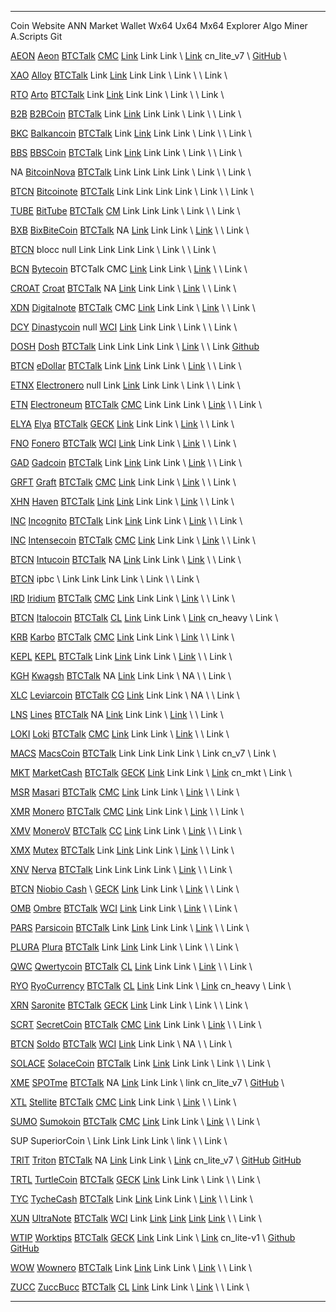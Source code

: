   --------------------------------------------------------------------------------------- ------------------------------------------------------------------------------------------------------------------------------------------------------------------------------------------------------------ --------------------------------------------------------------- ----------------------------------------------------------------------- ----------------------------------------------------------------------------------------------------------------------------------------------------------------------------------------------------------------- -------------------------------------------------------------------- -------------------------------------------------------------------- -------------------------------------------------------------- ---------------------------------------------------------------------------------------------------------------------------------------------------------------------------------------------------------- -------------- ------- ------------------------------------------------------------ ------------------------------------------
  Coin                                                                                    Website                                                                                                                                                                                                      ANN                                                             Market                                                                  Wallet                                                                                                                                                                                                            Wx64                                                                 Ux64                                                                 Mx64                                                           Explorer                                                                                                                                                                                                   Algo           Miner   A.Scripts                                                    Git

  [AEON](https://github.com/aeugenegray/cryptonote-coins-list/tree/master/aeon)           [Aeon](http://www.aeon.cash/)                                                                                                                                                                                [BTCTalk](https://bitcointalk.org/index.php?topic=641696.0)     [CMC](https://coinmarketcap.com/currencies/aeon/)                       [Link](https://www.aeon.cash/#downloads)                                                                                                                                                                          Link                                                                 Link                                                                 \                                                              [Link](http://chainradar.com/aeon/blocks)                                                                                                                                                                  cn\_lite\_v7   \       [GitHub](https://github.com/aeugenegray/xmr-stak-aeon.git)   \
                                                                                                                                                                                                                                                                                                                                                                                                                                                                                                                                                                                                                                                                                                                                                                                                                                                                                                                                                                                                                                                                                                                                                                         

  [XAO](https://github.com/aeugenegray/cryptonote-coins-list/tree/master/alloy)           [Alloy](https://alloyproject.org/)                                                                                                                                                                           [BTCTalk](https://bitcointalk.org/index.php?topic=2676887.0)    Link                                                                    [Link](https://alloyproject.org/#wallet)                                                                                                                                                                          Link                                                                 Link                                                                 \                                                              Link                                                                                                                                                                                                       \              \       Link                                                         \
                                                                                                                                                                                                                                                                                                                                                                                                                                                                                                                                                                                                                                                                                                                                                                                                                                                                                                                                                                                                                                                                                                                                                                         

  [RTO](https://github.com/aeugenegray/cryptonote-coins-list/tree/master/arto)            [Arto](https://www.arto.cash/)                                                                                                                                                                               [BTCTalk](https://bitcointalk.org/index.php?topic=2932583.0)    Link                                                                    [Link](https://www.arto.cash/#download)                                                                                                                                                                           Link                                                                 Link                                                                 \                                                              Link                                                                                                                                                                                                       \              \       Link                                                         \
                                                                                                                                                                                                                                                                                                                                                                                                                                                                                                                                                                                                                                                                                                                                                                                                                                                                                                                                                                                                                                                                                                                                                                         

  [B2B](https://github.com/aeugenegray/cryptonote-coins-list/tree/master/b2bcoin)         [B2BCoin](https://b2bcoin.xyz/)                                                                                                                                                                              [BTCTalk](https://bitcointalk.org/index.php?topic=2098163.0)    Link                                                                    [Link](https://b2bcoin.xyz/#download)                                                                                                                                                                             Link                                                                 Link                                                                 \                                                              Link                                                                                                                                                                                                       \              \       Link                                                         \
                                                                                                                                                                                                                                                                                                                                                                                                                                                                                                                                                                                                                                                                                                                                                                                                                                                                                                                                                                                                                                                                                                                                                                         

  [BKC](https://github.com/aeugenegray/cryptonote-coins-list/tree/master/balkancoin)      [Balkancoin](https://www.balkancoin.org/)                                                                                                                                                                    [BTCTalk](https://bitcointalk.org/index.php?topic=2821734.0)    Link                                                                    [Link](https://www.balkancoin.org/downloads/)                                                                                                                                                                     Link                                                                 Link                                                                 \                                                              Link                                                                                                                                                                                                       \              \       Link                                                         \
                                                                                                                                                                                                                                                                                                                                                                                                                                                                                                                                                                                                                                                                                                                                                                                                                                                                                                                                                                                                                                                                                                                                                                         

  [BBS](https://github.com/aeugenegray/cryptonote-coins-list/tree/master/bbscoin)         [BBSCoin](https://bbscoin.xyz/)                                                                                                                                                                              [BTCTalk](https://bitcointalk.org/index.php?topic=2861067.0)    Link                                                                    [Link](https://bbscoin.xyz/download/#downloads)                                                                                                                                                                   Link                                                                 Link                                                                 \                                                              Link                                                                                                                                                                                                       \              \       Link                                                         \
                                                                                                                                                                                                                                                                                                                                                                                                                                                                                                                                                                                                                                                                                                                                                                                                                                                                                                                                                                                                                                                                                                                                                                         

  NA                                                                                      [BitcoinNova](http://bitcoinn.biz/)                                                                                                                                                                          [BTCTalk](https://bitcointalk.org/index.php?topic=2309303.0)    Link                                                                    Link                                                                                                                                                                                                              Link                                                                 Link                                                                 \                                                              Link                                                                                                                                                                                                       \              \       Link                                                         \
                                                                                                                                                                                                                                                                                                                                                                                                                                                                                                                                                                                                                                                                                                                                                                                                                                                                                                                                                                                                                                                                                                                                                                         

  [BTCN](https://github.com/aeugenegray/cryptonote-coins-list/tree/master/bitcoinote)     [Bitcoinote](http://www.bitcoinote.org/)                                                                                                                                                                     [BTCTalk](https://bitcointalk.org/index.php?topic=2660296.0)    Link                                                                    Link                                                                                                                                                                                                              Link                                                                 Link                                                                 \                                                              Link                                                                                                                                                                                                       \              \       Link                                                         \
                                                                                                                                                                                                                                                                                                                                                                                                                                                                                                                                                                                                                                                                                                                                                                                                                                                                                                                                                                                                                                                                                                                                                                         

  [TUBE](https://github.com/aeugenegray/cryptonote-coins-list/tree/master/bittube)        [BitTube](https://coin.bit.tube/)                                                                                                                                                                            [BTCTalk](https://bitcointalk.org/index.php?topic=2856278.0)    [CM](https://coinmarketcap.com/currencies/bit-tube/)                    Link                                                                                                                                                                                                              Link                                                                 Link                                                                 \                                                              Link                                                                                                                                                                                                       \              \       Link                                                         \
                                                                                                                                                                                                                                                                                                                                                                                                                                                                                                                                                                                                                                                                                                                                                                                                                                                                                                                                                                                                                                                                                                                                                                         

  [BXB](https://github.com/aeugenegray/cryptonote-coins-list/tree/master/bixbitecoin)     [BixBiteCoin](https://bixbite.pro/)                                                                                                                                                                          [BTCTalk](https://bitcointalk.org/index.php?topic=3443277.0)    NA                                                                      [Link](https://bixbite.pro/#download)                                                                                                                                                                             Link                                                                 Link                                                                 \                                                              [Link](http://explorer.bixbite.pro/)                                                                                                                                                                       \              \       Link                                                         \
                                                                                                                                                                                                                                                                                                                                                                                                                                                                                                                                                                                                                                                                                                                                                                                                                                                                                                                                                                                                                                                                                                                                                                         

  [BTCN](https://github.com/aeugenegray/cryptonote-coins-list/tree/master/blocc)          blocc                                                                                                                                                                                                        null                                                            Link                                                                    Link                                                                                                                                                                                                              Link                                                                 Link                                                                 \                                                              Link                                                                                                                                                                                                       \              \       Link                                                         \
                                                                                                                                                                                                                                                                                                                                                                                                                                                                                                                                                                                                                                                                                                                                                                                                                                                                                                                                                                                                                                                                                                                                                                         

  [BCN](https://github.com/aeugenegray/cryptonote-coins-list/tree/master/bytecoin)        [Bytecoin](https://www.google.com/url?sa=t&rct=j&q=&esrc=s&source=web&cd=2&cad=rja&uact=8&ved=0ahUKEwipu4W3j8jbAhVnl1QKHd9CC3UQFgg9MAE&url=https%3A%2F%2Fbytecoin.org%2F&usg=AOvVaw2A2G0mFi3etnsJNATevwm1)   BTCTalk                                                         CMC                                                                     [Link](https://www.google.com/url?sa=t&rct=j&q=&esrc=s&source=web&cd=1&cad=rja&uact=8&ved=0ahUKEwif_I_0j8jbAhVrrFQKHWynAU8QFggpMAA&url=https%3A%2F%2Fbytecoin.org%2Fdownloads&usg=AOvVaw2UxlZBr-UCzkFVMQdil7w7)   Link                                                                 Link                                                                 \                                                              [Link](https://www.google.com/url?sa=t&rct=j&q=&esrc=s&source=web&cd=1&cad=rja&uact=8&ved=0ahUKEwjLmfn8j8jbAhUJiFQKHa1MDhMQFggpMAA&url=https%3A%2F%2Fchainradar.com%2F&usg=AOvVaw1DTxfk57TE4BeObsNqUcqv)   \              \       Link                                                         \
                                                                                                                                                                                                                                                                                                                                                                                                                                                                                                                                                                                                                                                                                                                                                                                                                                                                                                                                                                                                                                                                                                                                                                         

  [CROAT](https://github.com/aeugenegray/cryptonote-coins-list/tree/master/croat)         [Croat](http://croat.cat/)                                                                                                                                                                                   [BTCTalk](https://bitcointalk.org/index.php?topic=2102443.0)    NA                                                                      [Link](http://croat.cat/#downloads)                                                                                                                                                                               Link                                                                 Link                                                                 \                                                              [Link](http://178.22.71.122/)                                                                                                                                                                              \              \       Link                                                         \
                                                                                                                                                                                                                                                                                                                                                                                                                                                                                                                                                                                                                                                                                                                                                                                                                                                                                                                                                                                                                                                                                                                                                                         

  [XDN](https://github.com/aeugenegray/cryptonote-coins-list/tree/master/digitalnote)     [Digitalnote](http://www.digitalnote.biz/)                                                                                                                                                                   [BTCTalk](https://bitcointalk.org/index.php?topic=1082745.0)    CMC                                                                     [Link](https://digitalnote.biz/#download)                                                                                                                                                                         Link                                                                 Link                                                                 \                                                              [Link](http://chainradar.com/xdn/blocks)                                                                                                                                                                   \              \       Link                                                         \
                                                                                                                                                                                                                                                                                                                                                                                                                                                                                                                                                                                                                                                                                                                                                                                                                                                                                                                                                                                                                                                                                                                                                                         

  [DCY](https://github.com/aeugenegray/cryptonote-coins-list/tree/master/dinastycoin)     [Dinastycoin](http://www.dinastycoin.com/en/)                                                                                                                                                                null                                                            [WCI](https://worldcoinindex.com/it/moneta/dinastycoin)                 [Link](https://github.com/dinastyoffreedom/dinastycoin/releases)                                                                                                                                                  Link                                                                 Link                                                                 \                                                              Link                                                                                                                                                                                                       \              \       Link                                                         \
                                                                                                                                                                                                                                                                                                                                                                                                                                                                                                                                                                                                                                                                                                                                                                                                                                                                                                                                                                                                                                                                                                                                                                         

  [DOSH](https://github.com/aeugenegray/cryptonote-coins-list/tree/master/dosh)           [Dosh](http://getdosh.org/)                                                                                                                                                                                  [BTCTalk](https://bitcointalk.org/index.php?topic=2958573.0)    Link                                                                    Link                                                                                                                                                                                                              Link                                                                 Link                                                                 \                                                              [Link](https://dosh-explorer.github.io/)                                                                                                                                                                   \              \       Link                                                         [Github](https://github.com/mydosh/DOSH)
                                                                                                                                                                                                                                                                                                                                                                                                                                                                                                                                                                                                                                                                                                                                                                                                                                                                                                                                                                                                                                                                                                                                                                         

  [BTCN](https://github.com/aeugenegray/cryptonote-coins-list/tree/master/edollar)        [eDollar](https://edollar.cash/)                                                                                                                                                                             [BTCTalk](https://bitcointalk.org/index.php?topic=2643196.0)    Link                                                                    [Link](https://edollar.cash/#download)                                                                                                                                                                            Link                                                                 Link                                                                 \                                                              [Link](https://explorer.edollar.cash/)                                                                                                                                                                     \              \       Link                                                         \
                                                                                                                                                                                                                                                                                                                                                                                                                                                                                                                                                                                                                                                                                                                                                                                                                                                                                                                                                                                                                                                                                                                                                                         

  [ETNX](https://github.com/aeugenegray/cryptonote-coins-list/tree/master/electronero)    [Electronero](https://electronero.org/)                                                                                                                                                                      null                                                            Link                                                                    [Link](https://github.com/electronero/electronero/releases)                                                                                                                                                       Link                                                                 Link                                                                 \                                                              Link                                                                                                                                                                                                       \              \       Link                                                         \
                                                                                                                                                                                                                                                                                                                                                                                                                                                                                                                                                                                                                                                                                                                                                                                                                                                                                                                                                                                                                                                                                                                                                                         

  [ETN](https://github.com/aeugenegray/cryptonote-coins-list/tree/master/electroneum)     [Electroneum](http://electroneum.com/)                                                                                                                                                                       [BTCTalk](https://bitcointalk.org/index.php?topic=2353282.0)    [CMC](https://coinmarketcap.com/currencies/electroneum/)                Link                                                                                                                                                                                                              Link                                                                 Link                                                                 \                                                              [Link](https://blockexplorer.electroneum.com/)                                                                                                                                                             \              \       Link                                                         \
                                                                                                                                                                                                                                                                                                                                                                                                                                                                                                                                                                                                                                                                                                                                                                                                                                                                                                                                                                                                                                                                                                                                                                         

  [ELYA](https://github.com/aeugenegray/cryptonote-coins-list/tree/master/elya)           [Elya](https://elyatel.com/)                                                                                                                                                                                 [BTCTalk](https://bitcointalk.org/index.php?topic=3118732.0)    [GECK](https://www.coingecko.com/en/coins/elya)                         [Link](https://github.com/elyacoin/elyacoinwallet/releases)                                                                                                                                                       Link                                                                 Link                                                                 \                                                              [Link](https://explorer.coolbits.io/elya/)                                                                                                                                                                 \              \       Link                                                         \
                                                                                                                                                                                                                                                                                                                                                                                                                                                                                                                                                                                                                                                                                                                                                                                                                                                                                                                                                                                                                                                                                                                                                                         

  [FNO](https://github.com/aeugenegray/cryptonote-coins-list/tree/master/fonero)          [Fonero](https://fonero.org/)                                                                                                                                                                                [BTCTalk](https://bitcointalk.org/index.php?topic=3109546)      [WCI](https://www.worldcoinindex.com/coin/fonero)                       [Link](https://fonero.org/#downloads)                                                                                                                                                                             Link                                                                 Link                                                                 \                                                              [Link](http://blocks.fonero.org/)                                                                                                                                                                          \              \       Link                                                         \
                                                                                                                                                                                                                                                                                                                                                                                                                                                                                                                                                                                                                                                                                                                                                                                                                                                                                                                                                                                                                                                                                                                                                                         

  [GAD](https://github.com/aeugenegray/cryptonote-coins-list/tree/master/gadcoin)         [Gadcoin](https://www.gadcoin.com.br/)                                                                                                                                                                       [BTCTalk](https://bitcointalk.org/index.php?topic=3339476.0)    Link                                                                    [Link](https://github.com/douglashipocreme/gadcoinwallet/releases)                                                                                                                                                Link                                                                 Link                                                                 \                                                              [Link](https://blockchain.gadcoin.com.br/)                                                                                                                                                                 \              \       Link                                                         \
                                                                                                                                                                                                                                                                                                                                                                                                                                                                                                                                                                                                                                                                                                                                                                                                                                                                                                                                                                                                                                                                                                                                                                         

  [GRFT](https://github.com/aeugenegray/cryptonote-coins-list/tree/master/graft)          [Graft](https://www.graft.network/)                                                                                                                                                                          [BTCTalk](https://bitcointalk.org/index.php?topic=2115188)      [CMC](https://coinmarketcap.com/currencies/graft/)                      [Link](https://itunes.apple.com/us/app/graft-cryptopay-wallet/id1354423228?mt=8)                                                                                                                                  Link                                                                 Link                                                                 \                                                              [Link](https://blockexplorer.graft.network/)                                                                                                                                                               \              \       Link                                                         \
                                                                                                                                                                                                                                                                                                                                                                                                                                                                                                                                                                                                                                                                                                                                                                                                                                                                                                                                                                                                                                                                                                                                                                         

  [XHN](https://github.com/aeugenegray/cryptonote-coins-list/tree/master/haven)           [Haven](https://havenprotocol.com/)                                                                                                                                                                          [BTCTalk](https://bitcointalk.org/index.php?topic=2989487)      [Link](https://coinmarketcap.com/currencies/haven-protocol/)            [Link](https://havenprotocol.com/)                                                                                                                                                                                Link                                                                 Link                                                                 \                                                              [Link](https://explorer.havenprotocol.com/)                                                                                                                                                                \              \       Link                                                         \
                                                                                                                                                                                                                                                                                                                                                                                                                                                                                                                                                                                                                                                                                                                                                                                                                                                                                                                                                                                                                                                                                                                                                                         

  [INC](https://github.com/aeugenegray/cryptonote-coins-list/tree/master/incognito)       [Incognito](http://inc.ognito.org/)                                                                                                                                                                          [BTCTalk](https://bitcointalk.org/index.php?topic=3276900.0)    Link                                                                    [Link](https://github.com/incognito-currency/incognito-gui/releases)                                                                                                                                              Link                                                                 Link                                                                 \                                                              [Link](http://incognitoexplorer.ml/)                                                                                                                                                                       \              \       Link                                                         \
                                                                                                                                                                                                                                                                                                                                                                                                                                                                                                                                                                                                                                                                                                                                                                                                                                                                                                                                                                                                                                                                                                                                                                         

  [INC](https://github.com/aeugenegray/cryptonote-coins-list/tree/master/intensecoin)     [Intensecoin](https://intensecoin.com/)                                                                                                                                                                      [BTCTalk](https://bitcointalk.org/index.php?topic=2989487.0)    [CMC](https://coinmarketcap.com/currencies/intensecoin/)                [Link](https://intensecoin.com/#download)                                                                                                                                                                         Link                                                                 Link                                                                 \                                                              [Link](http://intensecoin.com/explorer)                                                                                                                                                                    \              \       Link                                                         \
                                                                                                                                                                                                                                                                                                                                                                                                                                                                                                                                                                                                                                                                                                                                                                                                                                                                                                                                                                                                                                                                                                                                                                         

  [BTCN](https://github.com/aeugenegray/cryptonote-coins-list/tree/master/intucoin)       [Intucoin](http://intucoin.com/)                                                                                                                                                                             [BTCTalk](https://bitcointalk.org/index.php?topic=3394028.0)    NA                                                                      [Link](http://intucoin.com/download.php)                                                                                                                                                                          Link                                                                 Link                                                                 \                                                              [Link](http://explorer.intucoin.com/)                                                                                                                                                                      \              \       Link                                                         \
                                                                                                                                                                                                                                                                                                                                                                                                                                                                                                                                                                                                                                                                                                                                                                                                                                                                                                                                                                                                                                                                                                                                                                         

  [BTCN](https://github.com/aeugenegray/cryptonote-coins-list/tree/master/ipbc)           ipbc                                                                                                                                                                                                         \                                                               Link                                                                    Link                                                                                                                                                                                                              Link                                                                 Link                                                                 \                                                              Link                                                                                                                                                                                                       \              \       Link                                                         \
                                                                                                                                                                                                                                                                                                                                                                                                                                                                                                                                                                                                                                                                                                                                                                                                                                                                                                                                                                                                                                                                                                                                                                         

  [IRD](https://github.com/aeugenegray/cryptonote-coins-list/tree/master/iridium)         [Iridium](https://ird.cash/)                                                                                                                                                                                 [BTCTalk](https://bitcointalk.org/index.php?topic=2856278.0)    [CMC](https://coincodex.com/crypto/iridium/)                            [Link](https://ird.cash/#custompage1)                                                                                                                                                                             Link                                                                 Link                                                                 \                                                              [Link](https://explorer.ird.cash/)                                                                                                                                                                         \              \       Link                                                         \
                                                                                                                                                                                                                                                                                                                                                                                                                                                                                                                                                                                                                                                                                                                                                                                                                                                                                                                                                                                                                                                                                                                                                                         

  [BTCN](https://github.com/aeugenegray/cryptonote-coins-list/tree/master/italocoin)      [Italocoin](https://www.italocoin.com/)                                                                                                                                                                      [BTCTalk](https://bitcointalk.org/index.php?topic=3122277.0)    [CL](https://coinlib.io/coin/ITA/Italocoin)                             [Link](https://www.italocoin.com/#download)                                                                                                                                                                       Link                                                                 Link                                                                 \                                                              [Link](https://explorer.italocoin.com/)                                                                                                                                                                    cn\_heavy      \       Link                                                         \
                                                                                                                                                                                                                                                                                                                                                                                                                                                                                                                                                                                                                                                                                                                                                                                                                                                                                                                                                                                                                                                                                                                                                                         

  [KRB](https://github.com/aeugenegray/cryptonote-coins-list/tree/master/karbo)           [Karbo](http://karbowanec.com/)                                                                                                                                                                              [BTCTalk](https://bitcointalk.org/index.php?topic=1491747)      [CMC](https://coinmarketcap.com/currencies/karbo/)                      [Link](https://karbo.io/download)                                                                                                                                                                                 Link                                                                 Link                                                                 \                                                              [Link](http://explorer.karbowanec.com/en/)                                                                                                                                                                 \              \       Link                                                         \
                                                                                                                                                                                                                                                                                                                                                                                                                                                                                                                                                                                                                                                                                                                                                                                                                                                                                                                                                                                                                                                                                                                                                                         

  [KEPL](https://github.com/aeugenegray/cryptonote-coins-list/tree/master/kepl)           [KEPL](http://www.kepl.org/)                                                                                                                                                                                 [BTCTalk](https://bitcointalk.org/index.php?topic=3282087.0)    Link                                                                    [Link](http://www.kepl.org/downloads/KEPL-Wallet-Win64-1.1.0.zip)                                                                                                                                                 Link                                                                 Link                                                                 \                                                              [Link](http://explorer.kepl.org/)                                                                                                                                                                          \              \       Link                                                         \
                                                                                                                                                                                                                                                                                                                                                                                                                                                                                                                                                                                                                                                                                                                                                                                                                                                                                                                                                                                                                                                                                                                                                                         

  [KGH](https://github.com/aeugenegray/cryptonote-coins-list/tree/master/kwagsh)          [Kwagsh](https://kwagsh.com/)                                                                                                                                                                                [BTCTalk](https://bitcointalk.org/index.php?topic=3194150.0)    NA                                                                      [Link](https://github.com/kwash-dev/kwagsh-gui/releases)                                                                                                                                                          Link                                                                 Link                                                                 \                                                              NA                                                                                                                                                                                                         \              \       Link                                                         \
                                                                                                                                                                                                                                                                                                                                                                                                                                                                                                                                                                                                                                                                                                                                                                                                                                                                                                                                                                                                                                                                                                                                                                         

  [XLC](https://github.com/aeugenegray/cryptonote-coins-list/tree/master/leviarcoin)      [Leviarcoin](https://leviarcoin.org/)                                                                                                                                                                        [BTCTalk](https://bitcointalk.org/index.php?topic=1847322)      [CG](https://www.coingecko.com/en/coins/leviarcoin/trading_exchanges)   [Link](https://leviarcoin.org/#WALLET)                                                                                                                                                                            Link                                                                 Link                                                                 \                                                              NA                                                                                                                                                                                                         \              \       Link                                                         \
                                                                                                                                                                                                                                                                                                                                                                                                                                                                                                                                                                                                                                                                                                                                                                                                                                                                                                                                                                                                                                                                                                                                                                         

  [LNS](https://github.com/aeugenegray/cryptonote-coins-list/tree/master/lines)           [Lines](https://lines.pw/)                                                                                                                                                                                   [BTCTalk](https://bitcointalk.org/index.php?topic=3162385.0)    NA                                                                      [Link](https://lines.pw/wallets/lines-gui_0.3.0.deb)                                                                                                                                                              Link                                                                 Link                                                                 \                                                              [Link](https://explorer.lines.pw/)                                                                                                                                                                         \              \       Link                                                         \
                                                                                                                                                                                                                                                                                                                                                                                                                                                                                                                                                                                                                                                                                                                                                                                                                                                                                                                                                                                                                                                                                                                                                                         

  [LOKI](https://github.com/aeugenegray/cryptonote-coins-list/tree/master/loki)           [Loki](https://loki.network/)                                                                                                                                                                                [BTCTalk](https://bitcointalk.org/index.php?topic=3016125.0)    [CMC](https://coinmarketcap.com/currencies/loki/)                       [Link](https://github.com/Loki-project)                                                                                                                                                                           Link                                                                 Link                                                                 \                                                              [Link](https://lokiblocks.com/)                                                                                                                                                                            \              \       Link                                                         \
                                                                                                                                                                                                                                                                                                                                                                                                                                                                                                                                                                                                                                                                                                                                                                                                                                                                                                                                                                                                                                                                                                                                                                         

  [MACS](https://github.com/aeugenegray/cryptonote-coins-list/tree/master/macscoin)       [MacsCoin](https://macscoin.site/)                                                                                                                                                                           [BTCTalk](https://bitcointalk.org/index.php?topic=4245620.0)    Link                                                                    Link                                                                                                                                                                                                              Link                                                                 Link                                                                 \                                                              Link                                                                                                                                                                                                       cn\_v7         \       Link                                                         \
                                                                                                                                                                                                                                                                                                                                                                                                                                                                                                                                                                                                                                                                                                                                                                                                                                                                                                                                                                                                                                                                                                                                                                         

  [MKT](https://github.com/aeugenegray/cryptonote-coins-list/tree/master/marketcash)      [MarketCash](http://marketcash.io/)                                                                                                                                                                          [BTCTalk](https://bitcointalk.org/index.php?topic=3019420.0)    [GECK](https://www.coingecko.com/en/coins/marketcash)                   [Link](http://marketcash.io/#wallet)                                                                                                                                                                              Link                                                                 Link                                                                 \                                                              [Link](http://explorer.marketcash.io/)                                                                                                                                                                     cn\_mkt        \       Link                                                         \
                                                                                                                                                                                                                                                                                                                                                                                                                                                                                                                                                                                                                                                                                                                                                                                                                                                                                                                                                                                                                                                                                                                                                                         

  [MSR](https://github.com/aeugenegray/cryptonote-coins-list/tree/master/masari)          [Masari](https://getmasari.org/)                                                                                                                                                                             [BTCTalk](https://bitcointalk.org/index.php?topic=2159114.0)    [CMC](https://coinmarketcap.com/currencies/masari/)                     [Link](https://getmasari.org/#downloads)                                                                                                                                                                          Link                                                                 Link                                                                 \                                                              [Link](https://msrchain.net/)                                                                                                                                                                              \              \       Link                                                         \
                                                                                                                                                                                                                                                                                                                                                                                                                                                                                                                                                                                                                                                                                                                                                                                                                                                                                                                                                                                                                                                                                                                                                                         

  [XMR](https://github.com/aeugenegray/cryptonote-coins-list/tree/master/monero)          [Monero](https://getmonero.org/)                                                                                                                                                                             [BTCTalk](https://bitcointalk.org/index.php?topic=583449.0)     [CMC](https://coinmarketcap.com/currencies/monero/)                     [Link](https://getmonero.org/downloads/)                                                                                                                                                                          Link                                                                 Link                                                                 \                                                              [Link](http://moneroblocks.info/)                                                                                                                                                                          \              \       Link                                                         \
                                                                                                                                                                                                                                                                                                                                                                                                                                                                                                                                                                                                                                                                                                                                                                                                                                                                                                                                                                                                                                                                                                                                                                         

  [XMV](https://github.com/aeugenegray/cryptonote-coins-list/tree/master/monerov)         [MoneroV](https://monerov.org/)                                                                                                                                                                              [BTCTalk](https://bitcointalk.org/index.php?topic=2947912.0)    [CC](https://coincodex.com/crypto/monerov/)                             [Link](https://monerov.org/)                                                                                                                                                                                      Link                                                                 Link                                                                 \                                                              [Link](https://monerovexplorer.com/)                                                                                                                                                                       \              \       Link                                                         \
                                                                                                                                                                                                                                                                                                                                                                                                                                                                                                                                                                                                                                                                                                                                                                                                                                                                                                                                                                                                                                                                                                                                                                         

  [XMX](https://github.com/aeugenegray/cryptonote-coins-list/tree/master/mutex)           [Mutex](http://mutexcurrency.io/)                                                                                                                                                                            [BTCTalk](http://explorer.mutexcurrency.io:8081/)               Link                                                                    [Link](https://github.com/MutexProject)                                                                                                                                                                           Link                                                                 Link                                                                 \                                                              [Link](http://explorer.mutexcurrency.io:8081/)                                                                                                                                                             \              \       Link                                                         \
                                                                                                                                                                                                                                                                                                                                                                                                                                                                                                                                                                                                                                                                                                                                                                                                                                                                                                                                                                                                                                                                                                                                                                         

  [XNV](https://github.com/aeugenegray/cryptonote-coins-list/tree/master/nerva)           [Nerva](http://getnerva.org/)                                                                                                                                                                                [BTCTalk](https://bitcointalk.org/index.php?topic=3464367.0)    Link                                                                    Link                                                                                                                                                                                                              Link                                                                 Link                                                                 \                                                              [Link](http://explorer.getnerva.org/)                                                                                                                                                                      \              \       Link                                                         \
                                                                                                                                                                                                                                                                                                                                                                                                                                                                                                                                                                                                                                                                                                                                                                                                                                                                                                                                                                                                                                                                                                                                                                         

  [BTCN](https://github.com/aeugenegray/cryptonote-coins-list/tree/master/niobiobash)     [Niobio Cash](https://niobiocash.org/en/)                                                                                                                                                                    \                                                               [GECK](https://www.coingecko.com/en/coins/niobio-cash)                  [Link](https://github.com/niobio-cash/Downloads/releases)                                                                                                                                                         Link                                                                 Link                                                                 \                                                              [Link](https://niobiocash.org/en/#block-explorer)                                                                                                                                                          \              \       Link                                                         \
                                                                                                                                                                                                                                                                                                                                                                                                                                                                                                                                                                                                                                                                                                                                                                                                                                                                                                                                                                                                                                                                                                                                                                         

  [OMB](https://github.com/aeugenegray/cryptonote-coins-list/tree/master/ombre)           [Ombre](https://www.ombre.io/)                                                                                                                                                                               [BTCTalk](https://bitcointalk.org/index.php?topic=3063727.0)    [WCI](https://www.worldcoinindex.com/coin/ombre)                        [Link](https://github.com/ombre-projects/ombre/releases)                                                                                                                                                          Link                                                                 Link                                                                 \                                                              [Link](https://explorer.ombre.io/)                                                                                                                                                                         \              \       Link                                                         \
                                                                                                                                                                                                                                                                                                                                                                                                                                                                                                                                                                                                                                                                                                                                                                                                                                                                                                                                                                                                                                                                                                                                                                         

  [PARS](https://github.com/aeugenegray/cryptonote-coins-list/tree/master/parsi)          [Parsicoin](https://parsicoin.net/)                                                                                                                                                                          [BTCTalk](https://bitcointalk.org/index.php?topic=3381737.0)    Link                                                                    [Link](https://github.com/ParsiCoin/parsicoin/releases)                                                                                                                                                           Link                                                                 Link                                                                 \                                                              [Link](http://explorer.parsicoin.net/)                                                                                                                                                                     \              \       Link                                                         \
                                                                                                                                                                                                                                                                                                                                                                                                                                                                                                                                                                                                                                                                                                                                                                                                                                                                                                                                                                                                                                                                                                                                                                         

  [PLURA](https://github.com/aeugenegray/cryptonote-coins-list/tree/master/plura)         [Plura](https://pluracoin.org/)                                                                                                                                                                              [BTCTalk](https://bitcointalk.org/index.php?topic=3081442.0)    Link                                                                    [Link](https://pluracoin.org/#wallet)                                                                                                                                                                             Link                                                                 Link                                                                 \                                                              Link                                                                                                                                                                                                       \              \       Link                                                         \
                                                                                                                                                                                                                                                                                                                                                                                                                                                                                                                                                                                                                                                                                                                                                                                                                                                                                                                                                                                                                                                                                                                                                                         

  [QWC](https://github.com/aeugenegray/cryptonote-coins-list/tree/master/qwertycoin)      [Qwertycoin](https://qwertycoin.org/)                                                                                                                                                                        [BTCTalk](https://bitcointalk.org/index.php?topic=2881418.0)    [CL](https://coinlib.io/coin/QWC/Qwertycoin)                            [Link](https://qwertycoin.org/downloads/)                                                                                                                                                                         Link                                                                 Link                                                                 \                                                              [Link](http://explorer.qwertycoin.org/)                                                                                                                                                                    \              \       Link                                                         \
                                                                                                                                                                                                                                                                                                                                                                                                                                                                                                                                                                                                                                                                                                                                                                                                                                                                                                                                                                                                                                                                                                                                                                         

  [RYO](https://github.com/aeugenegray/cryptonote-coins-list/tree/master/ryocurrency)     [RyoCurrency](https://ryo-currency.com/)                                                                                                                                                                     [BTCTalk](https://bitcointalk.org/index.php?topic=4413010.0)    [CL](https://coinlib.io/coin/RYO/Ryo)                                   [Link](https://github.com/ryo-currency/ryo-emergency/releases/tag/0.1.2)                                                                                                                                          Link                                                                 Link                                                                 \                                                              [Link](http://explorer.ryo-currency.com/)                                                                                                                                                                  cn\_heavy      \       Link                                                         \
                                                                                                                                                                                                                                                                                                                                                                                                                                                                                                                                                                                                                                                                                                                                                                                                                                                                                                                                                                                                                                                                                                                                                                         

  [XRN](https://github.com/aeugenegray/cryptonote-coins-list/tree/master/saronite)        [Saronite](https://saronite.io/)                                                                                                                                                                             [BTCTalk](https://bitcointalk.org/index.php?topic=4004235.0)    [GECK](https://www.coingecko.com/en/price_charts/saronite/usd)          [Link](https://github.com/saronite/saronite-gui-wallet)                                                                                                                                                           Link                                                                 Link                                                                 \                                                              Link                                                                                                                                                                                                       \              \       Link                                                         \
                                                                                                                                                                                                                                                                                                                                                                                                                                                                                                                                                                                                                                                                                                                                                                                                                                                                                                                                                                                                                                                                                                                                                                         

  [SCRT](https://github.com/aeugenegray/cryptonote-coins-list/tree/master/secretcoin)     [SecretCoin](https://secretcoin.club/)                                                                                                                                                                       [BTCTalk](https://bitcointalk.org/index.php?topic=1161754.0)    [CMC](https://coinmarketcap.com/currencies/secretcoin/)                 [Link](https://github.com/TeamSecret/SecretCoin)                                                                                                                                                                  Link                                                                 Link                                                                 \                                                              [Link](https://chainz.cryptoid.info/scrt/)                                                                                                                                                                 \              \       Link                                                         \
                                                                                                                                                                                                                                                                                                                                                                                                                                                                                                                                                                                                                                                                                                                                                                                                                                                                                                                                                                                                                                                                                                                                                                         

  [BTCN](https://github.com/aeugenegray/cryptonote-coins-list/tree/master/bitcoinote)     [Soldo](http://soldo.in/)                                                                                                                                                                                    [BTCTalk](https://bitcointalk.org/index.php?topic=2332011)      [WCI](https://www.worldcoinindex.com/coin/soldo)                        [Link](https://github.com/monselice/sld)                                                                                                                                                                          Link                                                                 Link                                                                 \                                                              NA                                                                                                                                                                                                         \              \       Link                                                         \
                                                                                                                                                                                                                                                                                                                                                                                                                                                                                                                                                                                                                                                                                                                                                                                                                                                                                                                                                                                                                                                                                                                                                                         

  [SOLACE](https://github.com/aeugenegray/cryptonote-coins-list/tree/master/solacecoin)   [SolaceCoin](http://solace-coin.com/)                                                                                                                                                                        [BTCTalk](https://bitcointalk.org/index.php?topic=3297659.0)    Link                                                                    [Link](https://github.com/schmeckles22/SolaceCoin-GUI-Wallet/releases/download/v1.1.1/SolaceGUI-v1.1.1.zip)                                                                                                       Link                                                                 Link                                                                 \                                                              Link                                                                                                                                                                                                       \              \       Link                                                         \
                                                                                                                                                                                                                                                                                                                                                                                                                                                                                                                                                                                                                                                                                                                                                                                                                                                                                                                                                                                                                                                                                                                                                                         

  [XME](https://github.com/aeugenegray/cryptonote-coins-list/tree/master/spotme)          [SPOTme](https://www2.spotmecoin.com/)                                                                                                                                                                       [BTCTalk](https://bitcointalk.org/index.php?topic=2701367.0)    NA                                                                      [Link](https://www2.spotmecoin.com/)                                                                                                                                                                              Link                                                                 Link                                                                 \                                                              link                                                                                                                                                                                                       cn\_lite\_v7   \       [GitHub](https://github.com/aeugenegray/xmr-stak-spotme)     \
                                                                                                                                                                                                                                                                                                                                                                                                                                                                                                                                                                                                                                                                                                                                                                                                                                                                                                                                                                                                                                                                                                                                                                         

  [XTL](https://github.com/aeugenegray/cryptonote-coins-list/tree/master/stellite)        [Stellite](https://stellite.cash/)                                                                                                                                                                           [BTCTalk](https://bitcointalk.org/index.php?topic=2813261)      [CMC](https://coinmarketcap.com/currencies/stellite/)                   [Link](https://github.com/stellitecoin/StelliteGUI/releases)                                                                                                                                                      Link                                                                 Link                                                                 \                                                              [Link](http://explorer.stellite.cash/)                                                                                                                                                                     \              \       Link                                                         \
                                                                                                                                                                                                                                                                                                                                                                                                                                                                                                                                                                                                                                                                                                                                                                                                                                                                                                                                                                                                                                                                                                                                                                         

  [SUMO](https://github.com/aeugenegray/cryptonote-coins-list/tree/master/sumokoin)       [Sumokoin](https://www.sumokoin.org/)                                                                                                                                                                        [BTCTalk](https://bitcointalk.org/index.php?topic=1905086.0)    [CMC](https://coinmarketcap.com/currencies/sumokoin/)                   [Link](https://github.com/sumoproject/SumoGUIWallet/releases/download/v0.0.5/Sumokoin_GUI_Wallet-v0.0.5-Linux-x64.tar.bz2)                                                                                        Link                                                                 Link                                                                 \                                                              [Link](https://explorer.sumokoin.com/)                                                                                                                                                                     \              \       Link                                                         \
                                                                                                                                                                                                                                                                                                                                                                                                                                                                                                                                                                                                                                                                                                                                                                                                                                                                                                                                                                                                                                                                                                                                                                         

  SUP                                                                                     SuperiorCoin                                                                                                                                                                                                 \                                                               Link                                                                    Link                                                                                                                                                                                                              Link                                                                 Link                                                                 \                                                              link                                                                                                                                                                                                       \              \       Link                                                         \
                                                                                                                                                                                                                                                                                                                                                                                                                                                                                                                                                                                                                                                                                                                                                                                                                                                                                                                                                                                                                                                                                                                                                                         

  [TRIT](https://github.com/aeugenegray/cryptonote-coins-list/tree/master/triton)         [Triton](https://tritonproject.org/)                                                                                                                                                                         [BTCTalk](https://bitcointalk.org/index.php?topic=2944793.0)    NA                                                                      [Link](https://tritonproject.org/#wallets)                                                                                                                                                                        Link                                                                 Link                                                                 \                                                              [Link](http://explorer.tritonproject.org/)                                                                                                                                                                 cn\_lite\_v7   \       [GitHub](https://github.com/aeugenegray/xmr-stak-triton)     [GitHub](https://github.com/Triton-io)
                                                                                                                                                                                                                                                                                                                                                                                                                                                                                                                                                                                                                                                                                                                                                                                                                                                                                                                                                                                                                                                                                                                                                                         

  [TRTL](https://github.com/aeugenegray/cryptonote-coins-list/tree/master/turtlecoin)     [TurtleCoin](https://turtlecoin.lol/)                                                                                                                                                                        [BTCTalk](https://bitcointalk.org/index.php?topic=2872287.0)    [GECK](https://www.coingecko.com/en/price_charts/turtlecoin/usd)        [Link](https://turtlecoin.lol/#download)                                                                                                                                                                          Link                                                                 Link                                                                 \                                                              Link                                                                                                                                                                                                       \              \       Link                                                         \
                                                                                                                                                                                                                                                                                                                                                                                                                                                                                                                                                                                                                                                                                                                                                                                                                                                                                                                                                                                                                                                                                                                                                                         

  [TYC](https://github.com/aeugenegray/cryptonote-coins-list/tree/master/tychecash)       [TycheCash](https://tyche.cash/)                                                                                                                                                                             [BTCTalk](https://bitcointalk.org/index.php?topic=2910750.20)   Link                                                                    [Link](https://tyche.cash/#download)                                                                                                                                                                              Link                                                                 Link                                                                 \                                                              [Link](http://explorer.tychecash.net/)                                                                                                                                                                     \              \       Link                                                         \
                                                                                                                                                                                                                                                                                                                                                                                                                                                                                                                                                                                                                                                                                                                                                                                                                                                                                                                                                                                                                                                                                                                                                                         

  [XUN](https://github.com/aeugenegray/cryptonote-coins-list/tree/master/ultranote)       [UltraNote](https://ultranote.org/)                                                                                                                                                                          [BTCTalk](https://bitcointalk.org/index.php?topic=2357930.0)    [WCI](https://www.worldcoinindex.com/coin/ultranote)                    Link                                                                                                                                                                                                              [Link](https://ultranote.org/UltraNoteWallet-1.0.8-beta-win64.zip)   [Link](https://ultranote.org/UltraNoteWallet-1.0.8-beta.amd64.deb)   [Link](https://ultranote.org/UltraNoteWallet-1.0.8-beta.dmg)   [Link](http://explorer.ultranote.org/)                                                                                                                                                                     \              \       Link                                                         \
                                                                                                                                                                                                                                                                                                                                                                                                                                                                                                                                                                                                                                                                                                                                                                                                                                                                                                                                                                                                                                                                                                                                                                         

  [WTIP](https://github.com/aeugenegray/cryptonote-coins-list/tree/master/worktips)       [Worktips](http://worktips.info/)                                                                                                                                                                            [BTCTalk](https://bitcointalk.org/index.php?topic=3086019.0)    [GECK](https://www.coingecko.com/en/price_charts/worktips/usd)          [Link](http://worktips.info/)                                                                                                                                                                                     Link                                                                 Link                                                                 \                                                              [Link](http://blockexplorer.worktips.info/)                                                                                                                                                                cn\_lite-v1    \       [Github](https://github.com/aeugenegray/xmr-stak-worktips)   [GitHub](https://github.com/worktips)
                                                                                                                                                                                                                                                                                                                                                                                                                                                                                                                                                                                                                                                                                                                                                                                                                                                                                                                                                                                                                                                                                                                                                                         

  [WOW](https://github.com/aeugenegray/cryptonote-coins-list/tree/master/wownero)         [Wownero](http://wownero.org/)                                                                                                                                                                               [BTCTalk](https://bitcointalk.org/index.php?topic=3088712.0)    Link                                                                    [Link](https://github.com/wownero/wownero-gui/releases/)                                                                                                                                                          Link                                                                 Link                                                                 \                                                              [Link](http://explore.wownero.com/)                                                                                                                                                                        \              \       Link                                                         \
                                                                                                                                                                                                                                                                                                                                                                                                                                                                                                                                                                                                                                                                                                                                                                                                                                                                                                                                                                                                                                                                                                                                                                         

  [ZUCC](https://github.com/aeugenegray/cryptonote-coins-list/tree/master/zuccbucc)       [ZuccBucc](https://zuccbu.cc/)                                                                                                                                                                               [BTCTalk](https://bitcointalk.org/index.php?topic=3761715.0)    [CL](https://coinlib.io/coin/ZUCC/Zuccbucc)                             [Link](https://github.com/zuccbucc-project/zuccbucc-wallet-gui/releases/tag/v0.2.3.0)                                                                                                                             Link                                                                 Link                                                                 \                                                              [Link](https://explorer.zuccbu.cc/)                                                                                                                                                                        \              \       Link                                                         \
                                                                                                                                                                                                                                                                                                                                                                                                                                                                                                                                                                                                                                                                                                                                                                                                                                                                                                                                                                                                                                                                                                                                                                         
  --------------------------------------------------------------------------------------- ------------------------------------------------------------------------------------------------------------------------------------------------------------------------------------------------------------ --------------------------------------------------------------- ----------------------------------------------------------------------- ----------------------------------------------------------------------------------------------------------------------------------------------------------------------------------------------------------------- -------------------------------------------------------------------- -------------------------------------------------------------------- -------------------------------------------------------------- ---------------------------------------------------------------------------------------------------------------------------------------------------------------------------------------------------------- -------------- ------- ------------------------------------------------------------ ------------------------------------------


